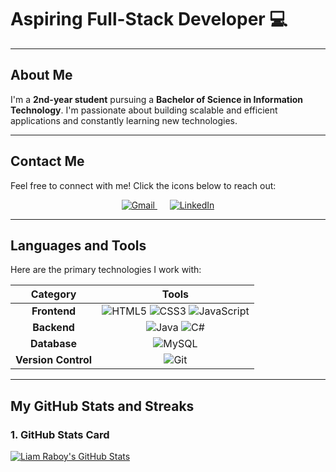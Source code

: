 # Aspiring Full-Stack Developer 💻

---

## About Me

I'm a **2nd-year student** pursuing a **Bachelor of Science in Information Technology**. I'm passionate about building scalable and efficient applications and constantly learning new technologies.

---

## Contact Me

Feel free to connect with me! Click the icons below to reach out:

<p align="center">
  <a href="mailto:liamraboy.prof@gmail.com">
    <img src="https://img.icons8.com/color/48/000000/gmail--v1.png" alt="Gmail" title="Email Me" />
  </a>
  &nbsp;&nbsp;&nbsp;&nbsp;
  <a href="https://www.linkedin.com/in/liam-paul-raboy-11050037b" target="_blank">
    <img src="https://img.icons8.com/color/48/000000/linkedin.png" alt="LinkedIn" title="Connect on LinkedIn" />
  </a>
</p>

---

## Languages and Tools

Here are the primary technologies I work with:

| Category | Tools |
| :---: | :---: |
| **Frontend** | ![HTML5](https://img.shields.io/badge/-HTML5-E34F26?style=flat-square&logo=html5&logoColor=white) ![CSS3](https://img.shields.io/badge/-CSS3-1572B6?style=flat-square&logo=css3&logoColor=white) ![JavaScript](https://img.shields.io/badge/-JavaScript-F7DF1E?style=flat-square&logo=javascript&logoColor=black) |
| **Backend** | ![Java](https://img.shields.io/badge/-Java-007396?style=flat-square&logo=java&logoColor=white) ![C#](https://img.shields.io/badge/-C%23-239120?style=flat-square&logo=c-sharp&logoColor=white) |
| **Database** | ![MySQL](https://img.shields.io/badge/-MySQL-4479A1?style=flat-square&logo=mysql&logoColor=white) |
| **Version Control** | ![Git](https://img.shields.io/badge/-Git-F05032?style=flat-square&logo=git&logoColor=white) |

---

## My GitHub Stats and Streaks

### **1. GitHub Stats Card**
[![Liam Raboy's GitHub Stats](https://github-readme-stats.vercel.app/api?username=liampaul-07&show_icons=true&theme=dark&include_all_commits=true&count_private=true)](https://github.com/liampaul-07)

